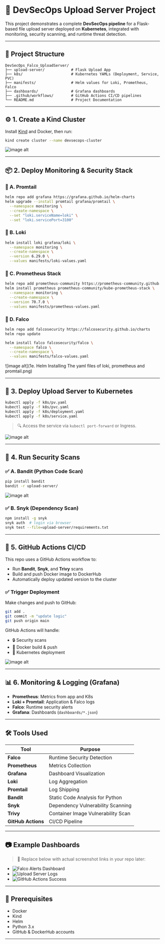 # 🚀 DevSecOps Upload Server Project

This project demonstrates a complete **DevSecOps pipeline** for a Flask-based file upload server deployed on **Kubernetes**, integrated with monitoring, security scanning, and runtime threat detection.

---

## 📁 Project Structure

```
DevSecOps_Falco_UploadServer/
├── upload-server/            # Flask Upload App
├── k8s/                      # Kubernetes YAMLs (Deployment, Service, PVC)
├── manifests/                # Helm values for Loki, Prometheus, Falco
├── dashboards/               # Grafana dashboards
├── .github/workflows/        # GitHub Actions CI/CD pipelines
└── README.md                 # Project Documentation
```

---

## ⚙️ 1. Create a Kind Cluster

Install [Kind](https://kind.sigs.k8s.io/) and Docker, then run:

```bash
kind create cluster --name devsecops-cluster
```

![image alt](https://github.com/Dpk808/DevSecOps_Falco_UploadServer/blob/main/screenshots/1a.%20Creating%20a%20kind%20cluster.png) 


---

## 📦 2. Deploy Monitoring & Security Stack

### 🔹 A. Promtail

```bash
helm repo add grafana https://grafana.github.io/helm-charts
helm upgrade --install promtail grafana/promtail \
  --namespace monitoring \
  --create-namespace \
  --set "loki.serviceName=loki" \
  --set "loki.servicePort=3100"
```

### 🔹 B. Loki

```bash
helm install loki grafana/loki \
  --namespace monitoring \
  --create-namespace \
  --version 6.29.0 \
  --values manifests/loki-values.yaml
```

### 🔹 C. Prometheus Stack

```bash
helm repo add prometheus-community https://prometheus-community.github.io/helm-charts
helm install prometheus prometheus-community/kube-prometheus-stack \
  --namespace monitoring \
  --create-namespace \
  --version 70.7.0 \
  --values manifests/prometheus-values.yaml
```

### 🔹 D. Falco

```bash
helm repo add falcosecurity https://falcosecurity.github.io/charts
helm repo update

helm install falco falcosecurity/falco \
  --namespace falco \
  --create-namespace \
  --values manifests/falco-values.yaml
```

![image alt](1e. Helm Installing The yaml files of loki, prometheus and promtail.png) 


---

## 🚀 3. Deploy Upload Server to Kubernetes

```bash
kubectl apply -f k8s/pv.yaml
kubectl apply -f k8s/pvc.yaml
kubectl apply -f k8s/deployment.yaml
kubectl apply -f k8s/service.yaml
```

> 🔍 Access the service via `kubectl port-forward` or Ingress.

![image alt](https://github.com/Dpk808/DevSecOps_Falco_UploadServer/blob/main/screenshots/1c.%20Deploying%20Upload%20Server%20to%20Kubernetes.png) 


---

## 🔐 4. Run Security Scans

### ✅ A. Bandit (Python Code Scan)

```bash
pip install bandit
bandit -r upload-server/
```
![image alt](https://github.com/Dpk808/DevSecOps_Falco_UploadServer/blob/main/screenshots/1d%20Running%20Initial%20Bandit%20Scans.png) 


### ✅ B. Snyk (Dependency Scan)

```bash
npm install -g snyk
snyk auth  # login via browser
snyk test --file=upload-server/requirements.txt
```



---

## 🤖 5. GitHub Actions CI/CD

This repo uses a GitHub Actions workflow to:

* Run **Bandit**, **Snyk**, and **Trivy** scans
* Build and push Docker image to DockerHub
* Automatically deploy updated version to the cluster

### ✅ Trigger Deployment

Make changes and push to GitHub:

```bash
git add .
git commit -m "update logic"
git push origin main
```





GitHub Actions will handle:

* 🔒 Security scans
* 🐳 Docker build & push
* 🚀 Kubernetes deployment


![image alt](https://github.com/Dpk808/DevSecOps_Falco_UploadServer/blob/main/screenshots/2a.%20Deployment%20Done.png) 


---

## 📊 6. Monitoring & Logging (Grafana)

* **Prometheus**: Metrics from app and K8s
* **Loki + Promtail**: Application & Falco logs
* **Falco**: Runtime security alerts
* **Grafana**: Dashboards (`dashboards/*.json`)

---

## 🛠️ Tools Used

| Tool               | Purpose                            |
| ------------------ | ---------------------------------- |
| **Falco**          | Runtime Security Detection         |
| **Prometheus**     | Metrics Collection                 |
| **Grafana**        | Dashboard Visualization            |
| **Loki**           | Log Aggregation                    |
| **Promtail**       | Log Shipping                       |
| **Bandit**         | Static Code Analysis for Python    |
| **Snyk**           | Dependency Vulnerability Scanning  |
| **Trivy**          | Container Image Vulnerability Scan |
| **GitHub Actions** | CI/CD Pipeline                     |

---

## 📷 Example Dashboards

> 📌 Replace below with actual screenshot links in your repo later:

* ![Falco Alerts Dashboard](images/falco-dashboard.png)
* ![Upload Server Logs](images/secure-upload-server-dashboard.png)
* ![GitHub Actions Success](images/github-actions-success.png)

---

## 🧰 Prerequisites

* Docker
* Kind
* Helm
* Python 3.x
* GitHub & DockerHub accounts

---


